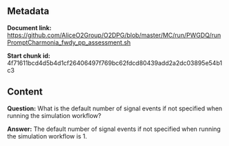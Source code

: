 ## Metadata

**Document link:** https://github.com/AliceO2Group/O2DPG/blob/master/MC/run/PWGDQ/runPromptCharmonia_fwdy_pp_assessment.sh

**Start chunk id:** 4f71611bcd4d5b4d1cf26406497f769bc62fdcd80439add2a2dc03895e54b1c3

## Content

**Question:** What is the default number of signal events if not specified when running the simulation workflow?

**Answer:** The default number of signal events if not specified when running the simulation workflow is 1.